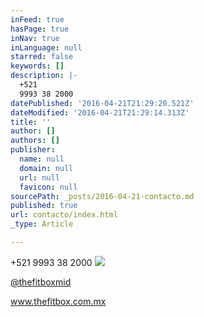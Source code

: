 ```yaml
---
inFeed: true
hasPage: true
inNav: true
inLanguage: null
starred: false
keywords: []
description: |-
  +521
  9993 38 2000
datePublished: '2016-04-21T21:29:20.521Z'
dateModified: '2016-04-21T21:29:14.313Z'
title: ''
author: []
authors: []
publisher:
  name: null
  domain: null
  url: null
  favicon: null
sourcePath: _posts/2016-04-21-contacto.md
published: true
url: contacto/index.html
_type: Article

---
```

+521
9993 38 2000
![](https://the-grid-user-content.s3-us-west-2.amazonaws.com/85ebf97c-9e62-4bfc-8c5a-57b9a707646c.png)

[@thefitboxmid][0]

www.thefitbox.com.mx



[0]: https://www.instagram.com/thefitboxmid/